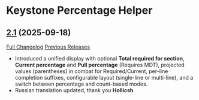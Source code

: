 # Keystone Percentage Helper

## [2.1](https://github.com/ZelionGG/KeystonePercentageHelper/releases/tag/2.1) (2025-09-18)

[Full Changelog](https://github.com/ZelionGG/KeystonePercentageHelper/compare/2.0.1...2.1) [Previous Releases](https://github.com/ZelionGG/KeystonePercentageHelper/releases)

- Introduced a unified display with optional **Total required for section**, **Current percentage** and **Pull percentage** (Requires MDT), projected values (parentheses) in combat for Required/Current, per-line completion suffixes, configurable layout (single-line or multi-line), and a switch between percentage and count-based modes.
- Russian translation updated, thank you **Hollicsh**.

